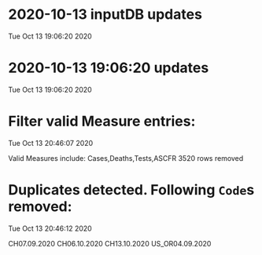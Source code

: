 
# 2020-10-13 inputDB updates 
 Tue Oct 13 19:06:20 2020 


# 2020-10-13 19:06:20 updates 
 Tue Oct 13 19:06:20 2020 


# Filter valid Measure entries: 
 Tue Oct 13 20:46:07 2020 

Valid Measures include: Cases,Deaths,Tests,ASCFR
 3520 rows removed
# Duplicates detected. Following `Code`s removed: 
 Tue Oct 13 20:46:12 2020 

CH07.09.2020
CH06.10.2020
CH13.10.2020
US_OR04.09.2020